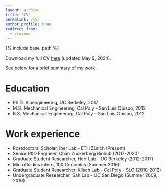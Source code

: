 ```yaml
---
layout: archive
title: "CV"
permalink: /cv/
author_profile: true
redirect_from:
  - /resume
---
```


{% include base_path %}

Download my full CV <u><a href="https://kevinyamauchi.github.io/files/Yamauchi_CV.pdf">here</a></u> (updated May 9, 2024).

See below for a brief summary of my work.

Education
======
* Ph.D. Bioengineering, UC Berkeley, 2017
* M.S. Mechanical Engineering, Cal Poly - San Luis Obispo, 2012
* B.S. Mechanical Engineering, Cal Poly - San Luis Obispo, 2012

Work experience
======
* Postdoctoral Scholar, Iber Lab - ETH Zürich (Present)
* Senior R&D Engineer, Chan Zuckerberg Biohub (2017-2020)
* Graduate Student Researcher, Herr Lab - UC Berkeley (2012-2017)
* Microfluidics intern, 10X Genomics (Summer 2016)
* Graduate Student Researcher, Klisch Lab - Cal Poly - SLO (2010-2012)
* Undergraduate Researcher, Sah Lab - UC San Diego (Summer 2009, 2010)
